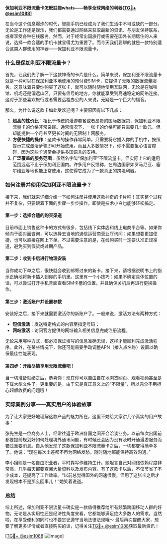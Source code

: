 **保加利亚不限流量卡怎麽註冊whats——畅享全球网络的利器[[TG💪+ @esim1088](https://t.me/s/esim1088)]**

在当今这个信息爆炸的时代，智能手机已经成为了我们生活中不可或缺的一部分。无论是工作还是娱乐，我们都需要通过网络来获取最新的资讯、与朋友保持联系，或者享受各种在线服务。然而，对于经常出国旅行或需要在国外长期居住的人来说，选择一款合适的手机卡就显得尤为重要了。而今天我们要聊的就是一款特别适合这类人群使用的神器——保加利亚不限流量卡。

### 什么是保加利亚不限流量卡？

首先，让我们先了解一下这款神奇的卡片是什么。简单来说，保加利亚不限流量卡就是一种可以在保加利亚本地使用的预付费SIM卡，它提供了无限的数据流量服务。这意味着只要你购买了这张卡，就可以随时随地使用互联网，无论是在咖啡馆、机场还是偏远山区，只要有信号的地方，你就能享受到高速稳定的网络连接。这对于那些喜欢旅行或者需要远程办公的人来说，无疑是一个巨大的福音。

那么，为什么说这款卡如此受欢迎呢？主要原因有以下几点：

1. **超高的性价比**：相比于传统的漫游套餐或者昂贵的国际数据包，保加利亚不限流量卡的价格非常亲民。通常情况下，一张卡的价格可能只需要几十欧元，但却能提供一个月甚至更长时间的无限制上网服务。
2. **方便快捷的操作**：这款卡的操作非常简单，只需要将它插入你的手机中，按照提示完成激活步骤即可开始使用。而且大多数情况下，你不需要担心语言障碍，因为这些卡通常会提供多国语言的支持。
3. **广泛覆盖的服务范围**：虽然名字叫“保加利亚”不限流量卡，但实际上它的适用范围远远不止于保加利亚国内。许多用户反馈称，在周边国家如罗马尼亚、塞尔维亚等地也能正常使用，这使得它成为了一款真正的跨境利器。

### 如何注册并使用保加利亚不限流量卡？

接下来，我们就来详细介绍一下如何注册并使用这款神奇的卡片吧！其实整个过程并不复杂，只要跟着下面的步骤一步步操作，即使是技术小白也能够轻松搞定。

#### 第一步：选择合适的购买渠道
目前市面上销售这种卡的方式有很多，包括线下实体店和线上电商平台等。如果你倾向于面对面咨询，可以选择去当地的通信运营商营业厅询问；如果想要更加便捷，也可以直接在网上下单。不过需要注意的是，在线购买时一定要认准正规渠道，避免买到假货或过期产品。

#### 第二步：收到卡后进行物理安装
当你成功下单之后，很快就会收到邮寄过来的新卡。接下来，请根据说明书上的指示正确地将新卡插入到你的手机里。这里有一个小技巧：如果不确定具体位置的话，可以尝试打开手机背面查看SIM卡槽的位置，并且确保关机后再进行更换操作。

#### 第三步：激活账户并设置参数
安装好之后，接下来就需要激活你的新账户了。一般来说，激活方法有两种方式：
- **短信激活**：发送特定格式的内容至指定号码；
- **网站激活**：访问官方提供的网址输入相关信息完成注册流程。

无论采用哪种方式，都必须保证填写的信息准确无误，这样才能顺利完成激活程序。此外，在某些情况下，你还可能需要手动调整APN（接入点名称）设置以确保最佳性能表现。

#### 第四步：开始尽情享用无限流量吧！
当一切准备就绪之后，恭喜你！现在你可以自由自在地浏览网页、观看视频甚至是下载大型文件了。更重要的是，由于它是真正意义上的“不限量”，所以完全不用担心超额收费的问题哦！

### 实际案例分享——真实用户的体验故事

为了让大家更好地理解这款产品的魅力所在，这里不妨给大家讲几个真实的用户故事：

张先生是一位商务人士，经常往返于欧洲各国之间开会洽谈业务。以前每次出国前都要提前规划好如何处理境外通讯问题，有时候还会因为没有及时开通漫游服务而错过重要消息。自从他发现了这款保加利亚不限流量卡之后，一切都变得简单多了。他说：“现在每次出差都不再为网络发愁，随时随地都能保持高效沟通。”

李小姐则是一名自由职业者，平时靠写作维持生计。她坦言自己对网络依赖程度非常高，几乎每天都要查阅大量资料以及发布内容。有了这款卡以后，不仅节省了不少成本，还提高了工作效率。“以前总觉得国外的网速很慢，但用了这张卡之后才发现根本不是那么回事儿！”她笑着说道。

### 总结

综上所述，保加利亚不限流量卡确实是一款值得推荐给所有频繁跨国移动人群的好物。无论是从实用性还是经济性角度来看，它都能够满足绝大多数人的需求。当然啦，在享受便利的同时也不要忘记遵守当地法律法规哦～ 最后再次提醒大家，想要了解更多详情或者直接购买的话，记得关注[TG💪+ @esim1088](https://t.me/s/esim1088)获取最新资讯！

[[TG💪+ @esim1088](https://t.me/s/esim1088) ![Image](https://i.postimg.cc/4NQfJmqS/Snipaste-2025-05-13-00-14-12.png)]